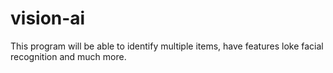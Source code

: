 # vision-ai
This program will be able to identify multiple items, have features loke facial recognition and much more. 
